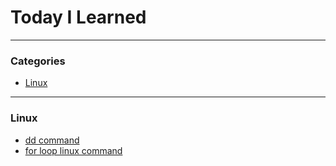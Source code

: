 # Today I Learned
---

### Categories
* [Linux](#linux)

---

### Linux

- [dd command](linux/dd_command.md)
- [for loop linux command](linux/for_loop_command.md)
